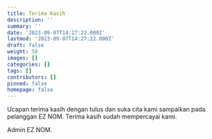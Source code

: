 ```yaml
---
title: Terima Kasih
description: ''
summary: ''
date: '2023-09-07T14:27:22.000Z'
lastmod: '2023-09-07T14:27:22.000Z'
draft: false
weight: 50
images: []
categories: []
tags: []
contributors: []
pinned: false
homepage: false
---
```



Ucapan terima kasih dengan tulus dan suka cita kami sampaikan pada pelanggan EZ NOM. Terima kasih sudah mempercayai kami.

Admin EZ NOM.
